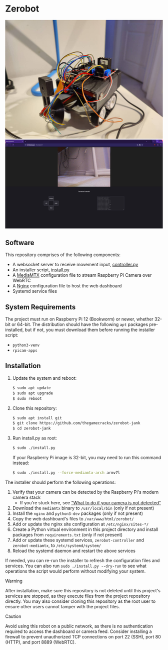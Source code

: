 # Zerobot

![](/docs/images/robot.jpg)
![](/docs/images/dashboard.jpg)

## Software

This repository comprises of the following components:
- A websocket server to receive movement input, [controller.py](/controller.py)
- An installer script, [install.py](/install.py)
- A [MediaMTX] configuration file to stream Raspberry Pi Camera over WebRTC
- A [Nginx] configuration file to host the web dashboard
- Systemd service files

[MediaMTX]: https://github.com/bluenviron/mediamtx
[Nginx]: https://nginx.org/en/

## System Requirements

The project must run on Raspberry Pi 12 (Bookworm) or newer, whether 32-bit or 64-bit.
The distribution should have the following `apt` packages pre-installed,
but if not, you must download them before running the installer script:
- `python3-venv`
- `rpicam-apps`

## Installation

1. Update the system and reboot:

    ```sh
    $ sudo apt update
    $ sudo apt upgrade
    $ sudo reboot
    ```

2. Clone this repository:

    ```sh
    $ sudo apt install git
    $ git clone https://github.com/thegamecracks/zerobot-jank
    $ cd zerobot-jank
    ```

3. Run install.py as root:

    ```sh
    $ sudo ./install.py
    ```

   If your Raspberry Pi image is 32-bit, you may need to run this command instead:

   ```sh
   $ sudo ./install.py --force-mediamtx-arch armv7l
   ```

The installer should perform the following operations:
1. Verify that your camera can be detected by the Raspberry Pi's modern camera stack
   - If you're stuck here, see ["What to do if your camera is not detected"]
2. Download the `mediamtx` binary to `/usr/local/bin` (only if not present)
3. Install the `nginx` and `python3-dev` packages (only if not present)
4. Copy the web dashboard's files to `/var/www/html/zerobot/`
5. Add or update the nginx site configuration at `/etc/nginx/sites-*/`
6. Create a Python virtual environment in this project directory
   and install packages from `requirements.txt` (only if not present)
7. Add or update these systemd services, `zerobot-controller` and `zerobot-mediamtx`,
   to `/etc/systemd/system/`
8. Reload the systemd daemon and restart the above services

["What to do if your camera is not detected"]: https://forums.raspberrypi.com/viewtopic.php?t=362707

If needed, you can re-run the installer to refresh the configuration files and services.
You can also run `sudo ./install.py --dry-run` to see what operations the script would
perform without modifying your system.

> [!WARNING]
> After installation, make sure this repository is not deleted until this project's
> services are stopped, as they execute files from the project repository directly.
> You may also consider cloning this repository as the root user to ensure other
> users cannot tamper with the project files.

> [!CAUTION]
> Avoid using this robot on a public network, as there is no authentication required
> to access the dashboard or camera feed. Consider installing a firewall to prevent
> unauthorized TCP connections on port 22 (SSH), port 80 (HTTP), and port 8889 (WebRTC).
